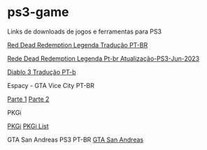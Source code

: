 # ps3-game
Links de downloads de jogos e ferramentas para PS3

[Red Dead Redemption Legenda Tradução PT-BR](https://drive.google.com/u/0/uc?id=116zs9NGUHgsbyB_0Gd4L6jcSvaKuLLYC&export=download)

[Rede Dead Redemption Legenda Pt-br Atualização-PS3-Jun-2023](https://www.mediafire.com/file/msf3ufpddap7ri1)

[Diablo 3 Tradução PT-b](https://1fichier.com/?kut9kqjpm41ldxchhr2u)

Espacy - GTA Vice City PT-BR

[Parte 1](https://www.mediafire.com/file/14qlbaf00p4z7jg/Espacy+-+GTA+Vice+City.pkg.66600/file)
[Parte 2](https://www.mediafire.com/file/kgyr6bdfgxb0nd3/Espacy+-+GTA+Vice+City.pkg.66601/file)

PKGi

[PKGi](https://www.mediafire.com/file/6mcl7ywlbgoi1eq/pkgi-ps3.pkg/file)
[PKGi List](https://www.mediafire.com/file/kajgrarblqp29c9/PKGi_LIST.pkg/file)

GTA San Andreas PS3 PT-BR
[GTA San Andreas](https://www.mediafire.com/folder/8hwg2gz8gm9lpqq,2brl1nzqbalh988,ajgkyzq9btheg0p/shared)
